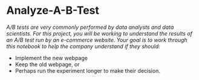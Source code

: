 # Analyze-A-B-Test
*A/B tests are very commonly performed by data analysts and data scientists. For this project, you will be working to understand the results of an A/B test run by an e-commerce website. Your goal is to work through this notebook to help the company understand if they should:*
* Implement the new webpage
* Keep the old webpage, or
* Perhaps run the experiment longer to make their decision.
